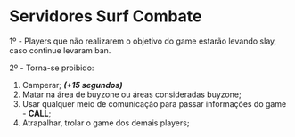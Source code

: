 # Servidores Surf Combate

1º - Players que não realizarem o objetivo do game estarão levando slay, caso continue levaram ban.

2º - Torna-se proibido:

1. Camperar; _**(+15 segundos)**_
2. Matar na área de buyzone ou áreas consideradas buyzone;
3. Usar qualquer meio de comunicação para passar informações do game - **CALL**;
4. Atrapalhar, trolar o game dos demais players;
